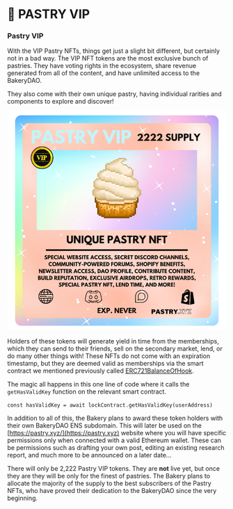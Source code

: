 # 🎇 PASTRY VIP

### Pastry VIP

With the VIP Pastry NFTs, things get just a slight bit different, but certainly not in a bad way. The VIP NFT tokens are the most exclusive bunch of pastries. They have voting rights in the ecosystem, share revenue generated from all of the content, and have unlimited access to the BakeryDAO.

They also come with their own unique pastry, having individual rarities and components to explore and discover!

![Non-Expiring VIP Pastry NFT](<../.gitbook/assets/pastryvip (1).png>)

Holders of these tokens will generate yield in time from the memberships, which they can send to their friends, sell on the secondary market, lend, or do many other things with! These NFTs do not come with an expiration timestamp, but they are deemed valid as memberships via the smart contract we mentioned previously called [ERC721BalanceOfHook](https://github.com/unlock-protocol/unlock/blob/master/smart-contracts/contracts/hooks/ERC721BalanceOfHook.sol).

The magic all happens in this one line of code where it calls the `getHasValidKey` function on the relevant smart contract.

```
const hasValidKey = await lockContract.getHasValidKey(userAddress)
```

In addition to all of this, the Bakery plans to award these token holders with their own BakeryDAO ENS subdomain. This will later be used on the [https://pastry.xyz/](https://pastry.xyz) website where you will have specific permissions only when connected with a valid Ethereum wallet. These can be permissions such as drafting your own post, editing an existing research report, and much more to be announced on a later date...

There will only be 2,222 Pastry VIP tokens. They are **not** live yet, but once they are they will be only for the finest of pastries. The Bakery plans to allocate the majority of the supply to the best subscribers of the Pastry NFTs, who have proved their dedication to the BakeryDAO since the very beginning.
